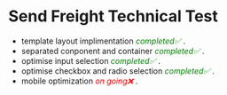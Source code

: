 # Send Freight Technical Test

- template layout implimentation <span style="color:green"> *completed✅* </span>.
- separated conponent and container <span style="color:green"> *completed✅* </span>.
- optimise input selection <span style="color:green"> *completed✅* </span>.
- optimise checkbox and radio selection <span style="color:green"> *completed✅* </span>.
- mobile optimization <span style="color:red"> *on going❌* </span>.
